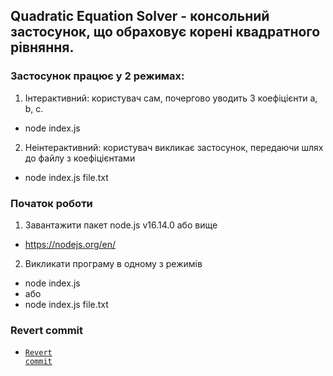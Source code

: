## Quadratic Equation Solver - консольний застосунок, що обраховує корені квадратного рівняння.

### Застосунок працює у 2 режимах:
1) Інтерактивний: користувач сам, почергово уводить 3 коефіцієнти a, b, c.
- node index.js
2) Неінтерактивний: користувач викликає застосунок, передаючи шлях до файлу з коефіцієнтами
- node index.js file.txt

### Початок роботи
1) Завантажити пакет node.js v16.14.0 або вище
- https://nodejs.org/en/
2) Викликати програму в одному з режимів
- node index.js
- або
- node index.js file.txt

### Revert commit
 - <code><a href="https://github.com/AlexShopiak/method-lab1/commit/71bfccee3a8c158236ff5923d5d756934c522e66">Revert commit</a></code>
